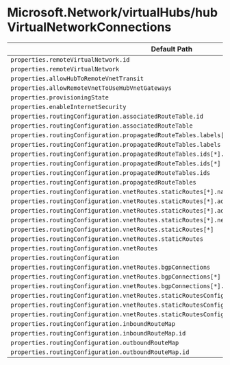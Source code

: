 # Microsoft.Network/virtualHubs/hubVirtualNetworkConnections

| Default Path | Alias |
|---|---|
| `properties.remoteVirtualNetwork.id` | `Microsoft.Network/virtualHubs/hubVirtualNetworkConnections/remoteVirtualNetwork.id` |
| `properties.remoteVirtualNetwork` | `Microsoft.Network/virtualHubs/hubVirtualNetworkConnections/remoteVirtualNetwork` |
| `properties.allowHubToRemoteVnetTransit` | `Microsoft.Network/virtualHubs/hubVirtualNetworkConnections/allowHubToRemoteVnetTransit` |
| `properties.allowRemoteVnetToUseHubVnetGateways` | `Microsoft.Network/virtualHubs/hubVirtualNetworkConnections/allowRemoteVnetToUseHubVnetGateways` |
| `properties.provisioningState` | `Microsoft.Network/virtualHubs/hubVirtualNetworkConnections/provisioningState` |
| `properties.enableInternetSecurity` | `Microsoft.Network/virtualHubs/hubVirtualNetworkConnections/enableInternetSecurity` |
| `properties.routingConfiguration.associatedRouteTable.id` | `Microsoft.Network/virtualHubs/hubVirtualNetworkConnections/routingConfiguration.associatedRouteTable.id` |
| `properties.routingConfiguration.associatedRouteTable` | `Microsoft.Network/virtualHubs/hubVirtualNetworkConnections/routingConfiguration.associatedRouteTable` |
| `properties.routingConfiguration.propagatedRouteTables.labels[*]` | `Microsoft.Network/virtualHubs/hubVirtualNetworkConnections/routingConfiguration.propagatedRouteTables.labels[*]` |
| `properties.routingConfiguration.propagatedRouteTables.labels` | `Microsoft.Network/virtualHubs/hubVirtualNetworkConnections/routingConfiguration.propagatedRouteTables.labels` |
| `properties.routingConfiguration.propagatedRouteTables.ids[*].id` | `Microsoft.Network/virtualHubs/hubVirtualNetworkConnections/routingConfiguration.propagatedRouteTables.ids[*].id` |
| `properties.routingConfiguration.propagatedRouteTables.ids[*]` | `Microsoft.Network/virtualHubs/hubVirtualNetworkConnections/routingConfiguration.propagatedRouteTables.ids[*]` |
| `properties.routingConfiguration.propagatedRouteTables.ids` | `Microsoft.Network/virtualHubs/hubVirtualNetworkConnections/routingConfiguration.propagatedRouteTables.ids` |
| `properties.routingConfiguration.propagatedRouteTables` | `Microsoft.Network/virtualHubs/hubVirtualNetworkConnections/routingConfiguration.propagatedRouteTables` |
| `properties.routingConfiguration.vnetRoutes.staticRoutes[*].name` | `Microsoft.Network/virtualHubs/hubVirtualNetworkConnections/routingConfiguration.vnetRoutes.staticRoutes[*].name` |
| `properties.routingConfiguration.vnetRoutes.staticRoutes[*].addressPrefixes[*]` | `Microsoft.Network/virtualHubs/hubVirtualNetworkConnections/routingConfiguration.vnetRoutes.staticRoutes[*].addressPrefixes[*]` |
| `properties.routingConfiguration.vnetRoutes.staticRoutes[*].addressPrefixes` | `Microsoft.Network/virtualHubs/hubVirtualNetworkConnections/routingConfiguration.vnetRoutes.staticRoutes[*].addressPrefixes` |
| `properties.routingConfiguration.vnetRoutes.staticRoutes[*].nextHopIpAddress` | `Microsoft.Network/virtualHubs/hubVirtualNetworkConnections/routingConfiguration.vnetRoutes.staticRoutes[*].nextHopIpAddress` |
| `properties.routingConfiguration.vnetRoutes.staticRoutes[*]` | `Microsoft.Network/virtualHubs/hubVirtualNetworkConnections/routingConfiguration.vnetRoutes.staticRoutes[*]` |
| `properties.routingConfiguration.vnetRoutes.staticRoutes` | `Microsoft.Network/virtualHubs/hubVirtualNetworkConnections/routingConfiguration.vnetRoutes.staticRoutes` |
| `properties.routingConfiguration.vnetRoutes` | `Microsoft.Network/virtualHubs/hubVirtualNetworkConnections/routingConfiguration.vnetRoutes` |
| `properties.routingConfiguration` | `Microsoft.Network/virtualHubs/hubVirtualNetworkConnections/routingConfiguration` |
| `properties.routingConfiguration.vnetRoutes.bgpConnections` | `Microsoft.Network/virtualHubs/hubVirtualNetworkConnections/routingConfiguration.vnetRoutes.bgpConnections` |
| `properties.routingConfiguration.vnetRoutes.bgpConnections[*]` | `Microsoft.Network/virtualHubs/hubVirtualNetworkConnections/routingConfiguration.vnetRoutes.bgpConnections[*]` |
| `properties.routingConfiguration.vnetRoutes.bgpConnections[*].id` | `Microsoft.Network/virtualHubs/hubVirtualNetworkConnections/routingConfiguration.vnetRoutes.bgpConnections[*].id` |
| `properties.routingConfiguration.vnetRoutes.staticRoutesConfig` | `Microsoft.Network/virtualHubs/hubVirtualNetworkConnections/routingConfiguration.vnetRoutes.staticRoutesConfig` |
| `properties.routingConfiguration.vnetRoutes.staticRoutesConfig.propagateStaticRoutes` | `Microsoft.Network/virtualHubs/hubVirtualNetworkConnections/routingConfiguration.vnetRoutes.staticRoutesConfig.propagateStaticRoutes` |
| `properties.routingConfiguration.vnetRoutes.staticRoutesConfig.vnetLocalRouteOverrideCriteria` | `Microsoft.Network/virtualHubs/hubVirtualNetworkConnections/routingConfiguration.vnetRoutes.staticRoutesConfig.vnetLocalRouteOverrideCriteria` |
| `properties.routingConfiguration.inboundRouteMap` | `Microsoft.Network/virtualHubs/hubVirtualNetworkConnections/routingConfiguration.inboundRouteMap` |
| `properties.routingConfiguration.inboundRouteMap.id` | `Microsoft.Network/virtualHubs/hubVirtualNetworkConnections/routingConfiguration.inboundRouteMap.id` |
| `properties.routingConfiguration.outboundRouteMap` | `Microsoft.Network/virtualHubs/hubVirtualNetworkConnections/routingConfiguration.outboundRouteMap` |
| `properties.routingConfiguration.outboundRouteMap.id` | `Microsoft.Network/virtualHubs/hubVirtualNetworkConnections/routingConfiguration.outboundRouteMap.id` |

